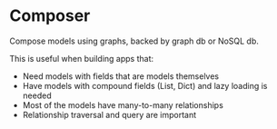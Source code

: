 Composer
========
Compose models using graphs, backed by graph db or NoSQL db. 

This is useful when building apps that:
- Need models with fields that are models themselves
- Have models with compound fields (List, Dict) and lazy loading is needed
- Most of the models have many-to-many relationships
- Relationship traversal and query are important

